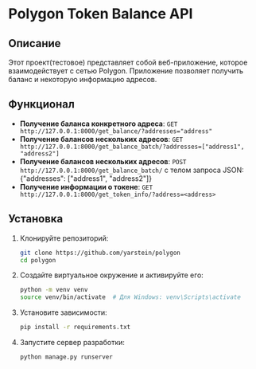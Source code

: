 # Polygon Token Balance API

## Описание
Этот проект(тестовое) представляет собой веб-приложение, которое взаимодействует с сетью Polygon.
Приложение позволяет получить баланс и некоторую информацию адресов.

## Функционал
- **Получение баланса конкретного адреса**: `GET http://127.0.0.1:8000/get_balance/?addresses="address"`
- **Получение балансов нескольких адресов**: `GET http://127.0.0.1:8000/get_balance_batch/?addresses=["address1", "address2"]`
- **Получение балансов нескольких адресов**: `POST http://127.0.0.1:8000/get_balance_batch/` с телом запроса JSON: {"addresses": ["address1", "address2"]}
- **Получение информации о токене**: `GET http://127.0.0.1:8000/get_token_info/?address=<address>`

## Установка

1. Клонируйте репозиторий:

    ```bash
    git clone https://github.com/yarstein/polygon
    cd polygon
    ```

2. Создайте виртуальное окружение и активируйте его:

    ```bash
    python -m venv venv
    source venv/bin/activate  # Для Windows: venv\Scripts\activate
    ```

3. Установите зависимости:

    ```bash
    pip install -r requirements.txt
    ```

4. Запустите сервер разработки:

    ```bash
    python manage.py runserver
    ```
